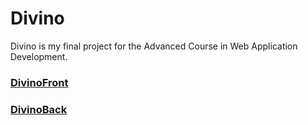 # Divino
Divino is my final project for the Advanced Course in Web Application Development.

### [DivinoFront](https://github.com/anapi76/divinoFront.git)
### [DivinoBack](https://github.com/anapi76/divinoBack.git)
